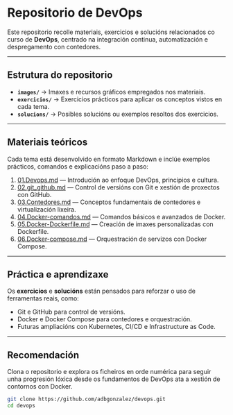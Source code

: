 # Repositorio de DevOps

Este repositorio recolle materiais, exercicios e solucións relacionados co curso de **DevOps**, centrado na integración continua, automatización e despregamento con contedores.

---

## Estrutura do repositorio

- **`images/`** → Imaxes e recursos gráficos empregados nos materiais.  
- **`exercicios/`** → Exercicios prácticos para aplicar os conceptos vistos en cada tema.  
- **`solucions/`** → Posibles solucións ou exemplos resoltos dos exercicios.  

---

## Materiais teóricos

Cada tema está desenvolvido en formato Markdown e inclúe exemplos prácticos, comandos e explicacións paso a paso:

1. [01.Devops.md](01.Devops.md) — Introdución ao enfoque DevOps, principios e cultura.  
2. [02.git_github.md](02.git_github.md) — Control de versións con Git e xestión de proxectos con GitHub.  
3. [03.Contedores.md](03.Contedores.md) — Conceptos fundamentais de contedores e virtualización lixeira.  
4. [04.Docker-comandos.md](04.Docker-comandos.md) — Comandos básicos e avanzados de Docker.  
5. [05.Docker-Dockerfile.md](05.Docker-Dockerfile.md) — Creación de imaxes personalizadas con Dockerfile.  
6. [06.Docker-compose.md](06.Docker-compose.md) — Orquestración de servizos con Docker Compose.

---

## Práctica e aprendizaxe

Os **exercicios** e **solucións** están pensados para reforzar o uso de ferramentas reais, como:

- Git e GitHub para control de versións.  
- Docker e Docker Compose para contedores e orquestración.  
- Futuras ampliacións con Kubernetes, CI/CD e Infrastructure as Code.

---

## Recomendación

Clona o repositorio e explora os ficheiros en orde numérica para seguir unha progresión lóxica desde os fundamentos de DevOps ata a xestión de contornos con Docker.

```bash
git clone https://github.com/adbgonzalez/devops.git
cd devops
